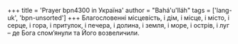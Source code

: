 +++
title = 'Prayer bpn4300 in Україна'
author = "Bahá'u'lláh"
tags = ['lang-uk', 'bpn-unsorted']
+++
Благословенні місцевість, і дім, і місце, і місто, і серце, і гора, і притулок, і печера, і долина, і земля, і море, і острів, і луг – де Бога спом’янули та Його возвеличили.
